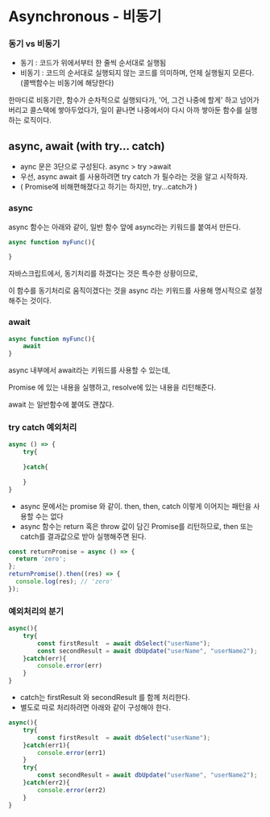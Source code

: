 # Asynchronous - 비동기



### 동기 vs 비동기

- 동기 : 코드가 위에서부터 한 줄씩 순서대로 실행됨 
- 비동기 : 코드의 순서대로 실행되지 않는 코드를 의미하며, 언제 실행될지 모른다. 
  (콜백함수는 비동기에 해당한다)



한마디로 비동기란, 함수가 순차적으로 실행되다가, '어, 그건 나중에 할게' 하고 넘어가버리고 콜스택에 쌓아두었다가, 일이 끝나면 나중에서야 다시 아까 쌓아둔 함수를 실행하는 로직이다.



## async, await (with try... catch)

- aync 문은 3단으로 구성된다.  async > try >await
- 우선, async await 를 사용하려면 try catch 가 필수라는 것을 알고 시작하자. 
- ( Promise에 비해편해졌다고 하기는 하지만, try...catch가 )



### async

async 함수는 아래와 같이, 일반 함수 앞에 async라는 키워드를 붙여서 만든다. 

```javascript
async function myFunc(){
    
}
```

자바스크립트에서, 동기처리를 하겠다는 것은 특수한 상황이므로, 

이 함수를 동기처리로 움직이겠다는 것을 async 라는 키워드를 사용해 명시적으로 설정해주는 것이다. 



### await

```javascript
async function myFunc(){
    await
}
```

async 내부에서 await라는 키워드를 사용할 수 있는데, 

Promise 에 있는 내용을 실행하고, resolve에 있는 내용을 리턴해준다.

await 는 일반함수에 붙여도 괜찮다.





### try catch 예외처리 

```javascript
async () => {
    try{
        
    }catch{
        
    }
}
```

- async 문에서는 promise 와 같이. then, then, catch 이렇게 이어지는 패턴을 사용할 수는 없다
- async 함수는 return 혹은 throw 값이 담긴 Promise를 리턴하므로, then 또는 catch를 결과값으로 받아 실행해주면 된다.

```javascript
const returnPromise = async () => {
  return 'zero';
};
returnPromise().then((res) => {
  console.log(res); // 'zero'
});
```



### 예외처리의 분기

```javascript
async(){
    try{
        const firstResult  = await dbSelect("userName");
        const secondResult = await dbUpdate("userName", "userName2");
    }catch(err){
        console.error(err)
    }
}
```

- catch는 firstResult 와 secondResult 를 함께 처리한다. 
- 별도로 따로 처리하려면 아래와 같이 구성해야 한다. 



```javascript
async(){
    try{
        const firstResult  = await dbSelect("userName");
    }catch(err1){
        console.error(err1)
    }
    try{
        const secondResult = await dbUpdate("userName", "userName2");
    }catch(err2){
        console.error(err2)
    }
}
```

